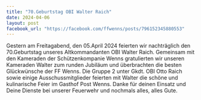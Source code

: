 ```yaml
---
title: "70.Geburtstag OBI Walter Raich"
date: 2024-04-06
layout: post
facebook_url: "https://facebook.com/ffwenns/posts/796152345880553"
---
```


Gestern am Freitagabend, den 05.April 2024 feierten wir nachträglich den 70.Geburtstag unseres Altkommandanten OBI Walter Raich. Gemeinsam mit den Kameraden der Schützenkompanie Wenns gratulierten wir unseren Kameraden Walter zum runden Jubiläum und überbrachten die besten Glückwünsche der FF Wenns. Die Gruppe 2 unter Gkdt. OBI Otto Raich sowie einige Ausschussmitglieder feierten mit Walter die schöne und kulinarische Feier im Gasthof Post Wenns. Danke für deinen Einsatz und Deine Dienste bei unserer Feuerwehr und nochmals alles, alles Gute.